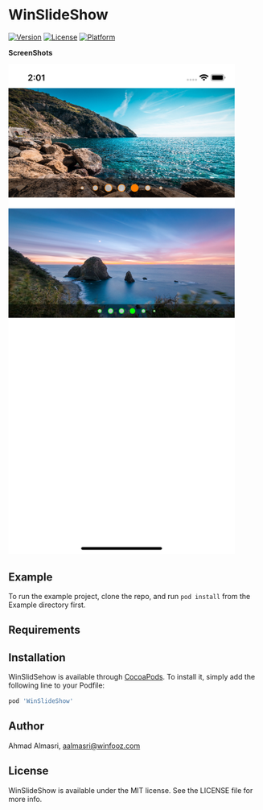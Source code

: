 # WinSlideShow

[![Version](https://img.shields.io/cocoapods/v/WinSlideShow.svg?style=flat)](https://cocoapods.org/pods/WinSlideShow)
[![License](https://img.shields.io/cocoapods/l/WinSlideShow.svg?style=flat)](https://cocoapods.org/pods/WinSlidSehow)
[![Platform](https://img.shields.io/cocoapods/p/WinSlideShow.svg?style=flat)](https://cocoapods.org/pods/WinSlideShow)

<b>ScreenShots</b>

<img src="https://github.com/Winfooz/WinSlideShow/blob/master/screenshots/sc1.png"  width="450">


## Example

To run the example project, clone the repo, and run `pod install` from the Example directory first.

## Requirements

## Installation

WinSlidSehow is available through [CocoaPods](https://cocoapods.org). To install
it, simply add the following line to your Podfile:

```ruby
pod 'WinSlideShow'
```

## Author

Ahmad Almasri, aalmasri@winfooz.com

## License

WinSlideShow is available under the MIT license. See the LICENSE file for more info.
